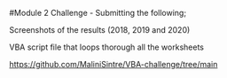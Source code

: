 #Module 2 Challenge - Submitting the following;

Screenshots of the results (2018, 2019 and 2020)

VBA script file that loops thorough all the worksheets

https://github.com/MaliniSintre/VBA-challenge/tree/main
